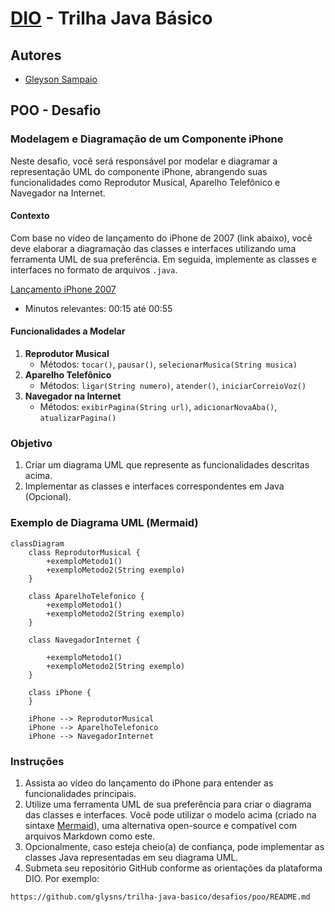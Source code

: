 # [DIO](www.dio.me) - Trilha Java Básico

## Autores
- [Gleyson Sampaio](https://github.com/glysns)

## POO - Desafio

### Modelagem e Diagramação de um Componente iPhone

Neste desafio, você será responsável por modelar e diagramar a representação UML do componente iPhone, abrangendo suas funcionalidades como Reprodutor Musical, Aparelho Telefônico e Navegador na Internet.

#### Contexto
Com base no vídeo de lançamento do iPhone de 2007 (link abaixo), você deve elaborar a diagramação das classes e interfaces utilizando uma ferramenta UML de sua preferência. Em seguida, implemente as classes e interfaces no formato de arquivos `.java`.

[Lançamento iPhone 2007](https://www.youtube.com/watch?v=9ou608QQRq8)
- Minutos relevantes: 00:15 até 00:55

#### Funcionalidades a Modelar
1. **Reprodutor Musical**
    - Métodos: `tocar()`, `pausar()`, `selecionarMusica(String musica)`
2. **Aparelho Telefônico**
    - Métodos: `ligar(String numero)`, `atender()`, `iniciarCorreioVoz()`
3. **Navegador na Internet**
    - Métodos: `exibirPagina(String url)`, `adicionarNovaAba()`, `atualizarPagina()`

### Objetivo
1. Criar um diagrama UML que represente as funcionalidades descritas acima.
2. Implementar as classes e interfaces correspondentes em Java (Opcional).

### Exemplo de Diagrama UML (Mermaid)
```mermaid
classDiagram
    class ReprodutorMusical {
        +exemploMetodo1()
        +exemploMetodo2(String exemplo)
    }

    class AparelhoTelefonico {
        +exemploMetodo1()
        +exemploMetodo2(String exemplo)
    }

    class NavegadorInternet {
    
        +exemploMetodo1()
        +exemploMetodo2(String exemplo)
    }

    class iPhone {
    }

    iPhone --> ReprodutorMusical
    iPhone --> AparelhoTelefonico
    iPhone --> NavegadorInternet
```

### Instruções
1. Assista ao vídeo do lançamento do iPhone para entender as funcionalidades principais.
2. Utilize uma ferramenta UML de sua preferência para criar o diagrama das classes e interfaces. Você pode utilizar o modelo acima (criado na sintaxe [Mermaid](https://mermaid.js.org/)), uma alternativa open-source e compatível com arquivos Markdown como este.
3. Opcionalmente, caso esteja cheio(a) de confiança, pode implementar as classes Java representadas em seu diagrama UML.
4. Submeta seu repositório GitHub conforme as orientações da plataforma DIO. Por exemplo:

```bash
https://github.com/glysns/trilha-java-basico/desafios/poo/README.md
```` 